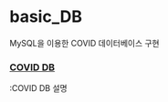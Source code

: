 # basic_DB
MySQL을 이용한 COVID 데이터베이스 구현

### [COVID DB](https://github.com/kimbaekyu/basic_DB/blob/main/%EB%8D%B0%EC%9D%B4%ED%84%B0%EB%B2%A0%EC%9D%B4%EC%8A%A4-%EB%B0%9C%ED%91%9C_201913043_%EA%B9%80%EB%B0%B1%EC%9C%A0.pdf)
:COVID DB 설명
